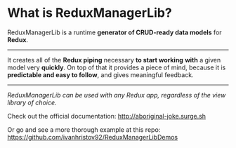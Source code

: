 
# What is ReduxManagerLib?

ReduxManagerLib is a runtime **generator of CRUD-ready data models** for **Redux**.


***

It creates all of the **Redux piping** necessary **to start working** **with** a given model very **quickly**. On top of that it provides a piece of mind, because it is **predictable and easy to follow**, and gives meaningful feedback.


***

_ReduxManagerLib can be used with any Redux app, regardless of the view library of choice._



Check out the official documentation:
http://aboriginal-joke.surge.sh

Or go and see a more thorough example at this repo:
https://github.com/ivanhristov92/ReduxManagerLibDemos